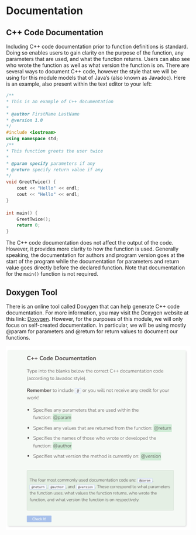 # Documentation
## C++ Code Documentation
Including C++ code documentation prior to function definitions is standard. Doing so enables users to gain clarity on the purpose of the function, any
parameters that are used, and what the function returns. Users can also see who wrote the function as well as what version the function is on. There
are several ways to document C++ code, however the style that we will be using for this module models that of Java’s (also known as Javadoc). Here is
an example, also present within the text editor to your left:

```cpp
/**
* This is an example of C++ documentation
*
* @author FirstName LastName
* @version 1.0
*/
#include <iostream>
using namespace std;
/**
* This function greets the user twice
*
* @param specify parameters if any
* @return specify return value if any
*/
void GreetTwice() {
    cout << "Hello" << endl;
    cout << "Hello" << endl;
}

int main() {
    GreetTwice();
    return 0;
}
```

The C++ code documentation does not affect the output of the code. However, it provides more clarity to how the function is used. Generally
speaking, the documentation for authors and program version goes at the start of the program while the documentation for parameters and return
value goes directly before the declared function. Note that documentation for the `main()` function is not required.

## Doxygen Tool
There is an online tool called Doxygen that can help generate C++ code documentation. For more information, you may visit the Doxygen website
at this link: [Doxygen](https://www.doxygen.nl/index.html). However, for the purposes of this module, we will only focus on self-created documentation. In particular, we will be using mostly @param for parameters and @return for return values to document our functions.

![Question 3](_assets/Q3.png)
